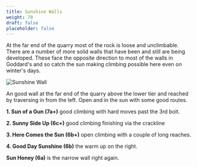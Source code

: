 ```yaml
---
title: Sunshine Walls
weight: 70
draft: false
placeholder: false
---
```



At the far end of the quarry most of the rock is loose and unclimbable. There are a number of more solid walls that have been and still are being developed. These face the opposite direction to most of the walls in Goddard's and so catch the sun making climbing possible here even on winter's days.

![Sunshine Wall](/img/peak/stoney/sunshine.jpg)

An good wall at the far end of the quarry above the lower tier and reached by traversing in from the left. Open and in the sun with some good routes.


**1. Sun of a Gun (7a+)** good climbing with hard moves past the 3rd bolt.

**2. Sunny Side Up (6c+)** good climbing finishing via the crackline

**3. Here Comes the Sun (6b+)** open climbing with a couple of long reaches.

**4. Good Day Sunshine (6b)** the warm up on the right.

**Sun Honey (6a)** is the narrow wall right again.


